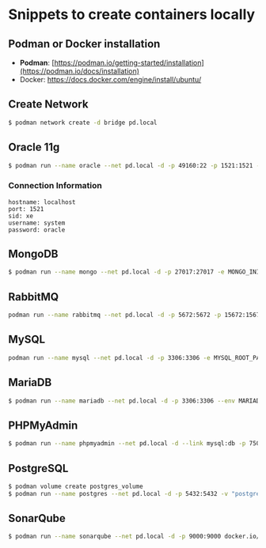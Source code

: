 # Snippets to create containers locally

## Podman or Docker installation

- **Podman**: [https://podman.io/getting-started/installation](https://podman.io/docs/installation)
- Docker: https://docs.docker.com/engine/install/ubuntu/

## Create Network

```bash
$ podman network create -d bridge pd.local
```

## Oracle 11g

```bash
$ podman run --name oracle --net pd.local -d -p 49160:22 -p 1521:1521 -p 49162:8080 docker.io/orangehrm/oracle-xe-11g
```

### Connection Information

```
hostname: localhost 
port: 1521 
sid: xe 
username: system 
password: oracle
```

## MongoDB

```bash
$ podman run --name mongo --net pd.local -d -p 27017:27017 -e MONGO_INITDB_ROOT_USERNAME=root -e MONGO_INITDB_ROOT_PASSWORD=root -d docker.io/mongo:latest
```

## RabbitMQ

```bash
podman run --name rabbitmq --net pd.local -d -p 5672:5672 -p 15672:15672 --hostname rabbitmq -v /docker/rabbitmq/data:/var/lib/rabbitmq docker.io/rabbitmq:3-management
```

## MySQL

```bash
podman run --name mysql --net pd.local -d -p 3306:3306 -e MYSQL_ROOT_PASSWORD=root -e MYSQL_ALLOW_EMPTY_PASSWORD=false docker.io/mysql:latest
```

## MariaDB

```bash
$ podman run --name mariadb --net pd.local -d -p 3306:3306 --env MARIADB_USER=local-user --env MARIADB_PASSWORD=local-user-pass --env MARIADB_ROOT_PASSWORD=root-pass  docker.io/mariadb:latest
```

## PHPMyAdmin

```bash
$ podman run --name phpmyadmin --net pd.local -d --link mysql:db -p 7500:80 docker.io/phpmyadmin/phpmyadmin
```

## PostgreSQL

```bash
$ podman volume create postgres_volume
$ podman run --name postgres --net pd.local -d -p 5432:5432 -v "postgres_volume:/var/lib/postgresql/data" -e POSTGRES_USER=root -e POSTGRES_PASSWORD=root docker.io/postgres:latest
```

## SonarQube

```bash
$ podman run --name sonarqube --net pd.local -d -p 9000:9000 docker.io/sonarqube
```
